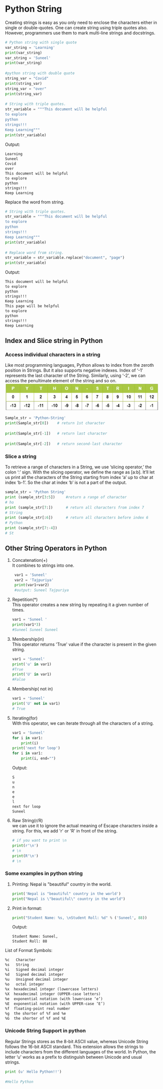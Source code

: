 
# Python String

Creating strings is easy as you only need to enclose the characters either in single or double-quotes.
One can create string using triple quotes also. However, programmers use them to mark multi-line strings and docstrings. 
```python
# Python string with single quote
var_string = 'Learning'
print(var_string)
var_string = 'Suneel'
print(var_string)

#python string with double quote
string_var = "Covid"
print(string_var)
string_var = "over"
print(string_var)

# String with triple quotes.
str_variable = """This document will be helpful
to explore 
python 
strings!!!
Keep Learning"""
print(str_variable)
```

Output: 
``` -- None -- 
Learning
Suneel
Covid
over
This document will be helpful
to explore 
python 
strings!!!
Keep Learning
```

Replace the word from string. 
```python
# String with triple quotes.
str_variable = """This document will be helpful
to explore 
python 
strings!!!
Keep Learning"""
print(str_variable)

# Replace word from string.
str_variable = str_variable.replace("document", "page")
print(str_variable)
```

Output: 
``` -- None -- 
This document will be helpful
to explore 
python 
strings!!!
Keep Learning
This page will be helpful
to explore 
python 
strings!!!
Keep Learning
```

## Index and Slice string in Python

### Access individual characters in a string
Like most programming languages, Python allows to index from the zeroth position in Strings. But it also supports negative indexes. Index of ‘-1’ represents the last character of the String. Similarly, using ‘-2’, we can access the penultimate element of the string and so on. 
![](Day6_string_index.png) 

```python
Sample_str = 'Python-String'
print(Sample_str[0])    # return 1st character

print(Sample_str[-1])   # return last character

print(Sample_str[-2])   # return second-last character
```

### Slice a string

To retrieve a range of characters in a String, we use ‘slicing operator,’ the colon ‘:’ sign. With the slicing operator, we define the range as [a:b]. It’ll let us print all the characters of the String starting from index ‘a’ up to char at index ‘b-1’. So the char at index ‘b’ is not a part of the output.
```python
sample_str = 'Python String'
print (sample_str[3:5])	    #return a range of character
# ho
print (sample_str[7:])      # return all characters from index 7
# String
print (sample_str[:6])      # return all characters before index 6
# Python
print (sample_str[7:-4])
# St
```

## Other String Operators in Python
1. Concatenation(+)  
    It combines to strings into one.
    ```python
     var1 = 'Suneel'
     var2 = 'Tajpuriya'
     print(var1+var2)
     #output: Suneel Tajpuriya
    ```
2. Repetition(\*)   
 This operator creates a new string by repeating it a given number of times.
    ```python
    var1 = 'Suneel '
    print(var1*3)
    #Suneel Suneel Suneel
    ```
3. Membership(in)  
This operator returns 'True' value if the character is present in the given string. 
    ```python
    var1 = 'Suneel'
    print('u' in var1)
    #True
    print('U' in var1)
    #False
    ```
4. Membership( not in)
    ```python
    var1 = 'Suneel'
    print('U' not in var1)
    # True
    ```
5. Iterating(for)  
With this operator, we can iterate through all the characters of a string. 
    ```python
    var1 = 'Suneel'
    for i in var1:
        print(i)
    print('next for loop')
    for i in var1:
        print(i, end="")
    ```
    Output: 
    ``` -- None -- 
    S
    u
    n
    e
    e
    l
    next for loop
    Suneel
    ```
6. Raw String(r/R)  
we can use it to ignore the actual meaning of Escape characters inside a string. For this, we add 'r' or 'R' in front of the string.
    ```python
    # if you want to print \n
    print(r'\n')
    # \n
    print(R'\n')
    # \n
    ```
### Some examples in python string

1. Printing: Nepal is "beautiful" country in the world. 
    ```python
    print('Nepal is "beautiful" country in the world')
    print("Nepal is \"beautiful\" country in the world")
    ``` 
2. Print in format: 
    ```python
    print("Student Name: %s, \nStudent Roll: %d" % ('Suneel', 88))
    ```
    Output: 
    ``` -- None -- 
    Student Name: Suneel,
    Student Roll: 88
    ```
List of Format Symbols:  
``` -- None -- 
%c	 Character
%s	 String
%i	 Signed decimal integer
%d 	 Signed decimal integer
%u	 Unsigned decimal integer
%o	 octal integer
%x	hexadecimal integer (lowercase letters)
%X	hexadecimal integer (UPPER-case letters)
%e	exponential notation (with lowercase ‘e’)
%E	exponential notation (with UPPER-case ‘E’)
%f	floating-point real number
%g	the shorter of %f and %e
%G	the shorter of %f and %E
```
### Unicode String Support in python
Regular Strings stores as the 8-bit ASCII value, whereas Unicode String follows the 16-bit ASCII standard. This extension allows the strings to include characters from the different languages of the world. In Python, the letter ‘u’ works as a prefix to distinguish between Unicode and usual strings.
```python
print (u' Hello Python!!')

#Hello Python
```
